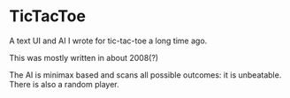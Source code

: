 TicTacToe
=========

A text UI and AI I wrote for tic-tac-toe a long time ago.

This was mostly written in about 2008(?)

The AI is minimax based and scans all possible outcomes: it is unbeatable. There is also a random player.
